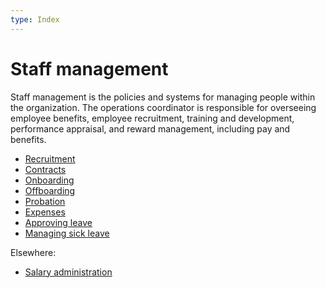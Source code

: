 ```yaml
---
type: Index
---
```


# Staff management

Staff management is the policies and systems for managing people within the organization. The operations coordinator is responsible for overseeing employee benefits, employee recruitment, training and development, performance appraisal, and reward management, including pay and benefits.

* [Recruitment](../recruitment/index.md)
* [Contracts](contracts.md)
* [Onboarding](onboarding.md)
* [Offboarding](offboarding.md)
* [Probation](probation.md)
* [Expenses](../staff-information/expense.md)
* [Approving leave](approving-leave.md)
* [Managing sick leave](sick-leave.md)

Elsewhere:

* [Salary administration](../financial-administration/salary-administration.md)
